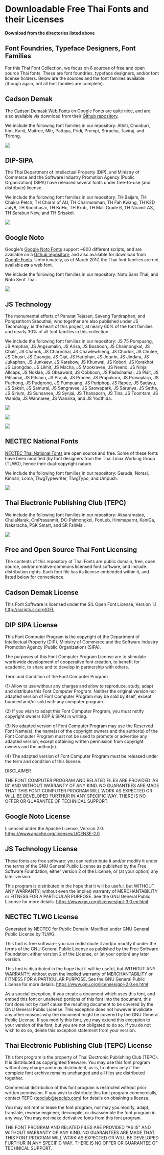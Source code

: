 # Downloadable Free Thai Fonts and their Licenses

**Download from the directories listed above**

## Font Foundries, Typeface Designers, Font Families

For this Thai Font Collection, we focus on 6 sources of free and open source Thai fonts. These are font foundries, typeface designers, and/or font license holders. Below are the sources and the font families available (though again, not all font families are complete).

## Cadson Demak

The [Cadson Demask Web Fonts](https://fonts.google.com/?subset=thai) on Google Fonts are quite nice, and are also available via download from their [Github repository](https://github.com/cadsondemak).

We include the following font families in our repository: Athiti, Chonburi, Itim, Kanit, Maitree, Mitr, Pattaya, Pridi, Prompt, Sriracha, Taviraj, and Trirong.

[![](https://lanna.io/images/lanna/fonts/cadson-demak-free-thai-fonts-m.png)](https://lanna.io/images/lanna/fonts/cadson-demak-free-thai-fonts-l.png)

<p style="clear:both;"></p>

## DIP-SIPA

The Thai Department of Intellectual Property (DIP), and Ministry of Commerce and the Software Industry Promotion Agency (Public Organization) (SIPA) have released several fonts under free-to-use (and distribute) license.

We include the following font families in our repository: TH Baijam, TH Chakra Petch, TH Charm of AU, TH Charmonman, TH Fah Kwang, TH K2D July8, TH Kodchasai, TH KoHo, TH Krub, TH Mali Grade 6, TH Niramit AS, TH Sarabun New, and TH Srisakdi.

[![](https://lanna.io/images/lanna/fonts/dip-sipa-free-thai-fonts-m.png)](https://lanna.io/images/lanna/fonts/dip-sipa-free-thai-fonts-l.png)

<p style="clear:both;"></p>

## Google Noto

Google's [Google Noto Fonts](https://github.com/googlei18n/noto-fonts) support ~800 different scripts, and are available on a [Github repository](https://github.com/googlei18n/noto-fonts), and also available for download from [Google Fonts](https://fonts.google.com/?query=noto+s). Unfortunately, as of March 2017, the Thai font families are not available ***as*** a web font.

We include the following font families in our repository: Noto Sans Thai, and Noto Serif Thai.

[![](https://lanna.io/images/lanna/fonts/google-noto-free-thai-fonts-m.png)](https://lanna.io/images/lanna/fonts/google-noto-free-thai-fonts-l.png)

<p style="clear:both;"></p>

## JS Technology

The monumental efforts of Panutat Tejasen, Seveng Tantiraphan, and Pongsathorn Sraouthai, who together are also published under JS Technology, is the heart of this project, at nearly 60% of the font families and nearly 30% of all font families in this collection.

We include the following font families in our repository: JS 75 Pumpuang, JS Amphan, JS Angsumalin, JS Arisa, JS Boaboon, JS Chaimongkol, JS Chalit, JS Chanok, JS Charnchai, JS Chawlewhieng, JS Chodok, JS Chulee, JS Chusri, JS Duangta, JS Giat, JS Hariphan, JS Jetarin, JS Jindara, JS Jukaphan, JS Junkaew, JS Karabow, JS Khunwai, JS Kobori, JS Korakhot, JS Laongdao, JS Likhit, JS Macha, JS Mookravee, JS Neeno, JS Ninja Allcaps, JS Noklae, JS Obsaward, JS Oobboon, JS Padachamai, JS Pisit, JS Pitsamai, JS Pitsanu, JS Prajuk, JS Pranee, JS Prapakorn, JS Prasoplarp, JS Puchong, JS Pudgrong, JS Pumpuang, JS Puriphop, JS Rapee, JS Sadayu, JS Saksit, JS Samurai, JS Sangravee, JS Saowapark, JS Sarunya, JS Setha, JS Sirium, JS Sunsanee, JS Synjai, JS Thanaporn, JS Tina, JS Toomtam, JS Wanida, JS Wannaree, JS Wansika, and JS Yodthida.

[![](https://lanna.io/images/lanna/fonts/js-technology-free-thai-fonts-1-of-3-m.png)](https://lanna.io/images/lanna/fonts/js-technology-free-thai-fonts-1-of-3-l.png)

<p style="clear:both;"></p>

[![](https://lanna.io/images/lanna/fonts/js-technology-free-thai-fonts-2-of-3-m.png)](https://lanna.io/images/lanna/fonts/js-technology-free-thai-fonts-2-of-3-l.png)

<p style="clear:both;"></p>

[![](https://lanna.io/images/lanna/fonts/js-technology-free-thai-fonts-3-of-3-m.png)](https://lanna.io/images/lanna/fonts/js-technology-free-thai-fonts-3-of-3-l.png)

<p style="clear:both;"></p>

## NECTEC National Fonts

[NECTEC Thai National Fonts](https://www.nectec.or.th/pub/review-software/font/national-fonts.html) are open source and free. Some of these fonts have been modified (by font designers from the Thai Linux Working Group (TLWG), hence their dual-copyright nature.

We include the following font families in our repository: Garuda, Norasi, Kinnari, Loma, TlwgTypewriter, TlwgTypo, and Umpush.

[![](https://lanna.io/images/lanna/fonts/nectec-tlwg-free-thai-fonts-m.png)](https://lanna.io/images/lanna/fonts/nectec-tlwg-free-thai-fonts-l.png)

<p style="clear:both;"></p>

## Thai Electronic Publishing Club (TEPC)

We include the following font families in our repository: Aksaramatee, ChulaNarak, CmPrasanmit, DC-Palmongkol, FonLeb, Himmaparnt, KaniGa, Nakaracha, PSK Smart, and SR FahMai.

[![](https://lanna.io/images/lanna/fonts/tepc-free-thai-fonts-m.png)](https://lanna.io/images/lanna/fonts/tepc-free-thai-fonts-l.png)

<p style="clear:both;"></p>

## Free and Open Source Thai Font Licensing

The contents of this repository of Thai Fonts are public domain, free, open source, and/or creative-commons licensed font software, and include distribution rights. Each font file has its license embedded within it, and listed below for convenience.

## Cadson Demak License

This Font Software is licensed under the SIL Open Font License, Version 1.1. <http://scripts.sil.org/OFL>

## DIP SIPA License

This Font Computer Program is the copyright of the Department of Intellectual Property (DIP), Ministry of Commerce and the Software Industry Promotion Agency (Public Organization) (SIPA).

The purposes of this Font Computer Program License are to stimulate worldwide development of cooperative font creation, to benefit for academic, to share and to develop in partnership with others.

Term and Condition of the Font Computer Program

(1) Allow to use without any charges and allow to reproduce, study, adapt and distribute this Font Computer Program. Neither the original version nor adapted version of Font Computer Program may be sold by itself, except bundled and/or sold with any computer program.

(2) If you wish to adapt this Font Computer Program, you must notify copyright owners (DIP & SIPA) in writing.

(3) No adapted version of Font Computer Program may use the Reserved Font Name(s), the name(s) of the copyright owners and the author(s) of the Font Computer Program must not be used to promote or advertise any adapted version, except obtaining written permission from copyright owners and the author(s).

(4) The adapted version of Font Computer Program must be released under the term and condition of this license.

DISCLAIMER

THE FONT COMPUTER PROGRAM AND RELATED FILES ARE PROVIDED 'AS IS' AND WITHOUT WARRANTY OF ANY KIND. NO GUARANTEES ARE MADE THAT THIS FONT COMPUTER PROGRAM WILL WORK AS EXPECTED OR WILL BE DEVELOPED FURTHUR IN ANY SPECIFIC WAY. THERE IS NO OFFER OR GUARANTEE OF TECHNICAL SUPPORT.

## Google Noto License

Licensed under the Apache License, Version 2.0. <https://www.apache.org/licenses/LICENSE-2.0>

## JS Technology License

These fonts are free software: you can redistribute it and/or modify it under the terms of the GNU General Public License as published by the Free Software Foundation, either version 2 of the License, or (at your option) any later version.

This program is distributed in the hope that it will be useful, but WITHOUT ANY WARRANTY; without even the implied warranty of MERCHANTABILITY or FITNESS FOR A PARTICULAR PURPOSE. See the GNU General Public License for more details. <https://www.gnu.org/licenses/gpl-3.0.en.html>

## NECTEC TLWG License

Generated by NECTEC for Public Domain. Modified under GNU General Public License by TLWG.

This font is free software; you can redistribute it and/or modify it under the terms of the GNU General Public License as published by the Free Software Foundation; either version 2 of the License, or (at your option) any later version.

This font is distributed in the hope that it will be useful, but WITHOUT ANY WARRANTY; without even the implied warranty of MERCHANTABILITY or FITNESS FOR A PARTICULAR PURPOSE. See the GNU General Public License for more details. <https://www.gnu.org/licenses/gpl-2.0.en.html>

As a special exception, if you create a document which uses this font, and embed this font or unaltered portions of this font into the document, this font does not by itself cause the resulting document to be covered by the GNU General Public License. This exception does not however invalidate any other reasons why the document might be covered by the GNU General Public License. If you modify this font, you may extend this exception to your version of the font, but you are not obligated to do so. If you do not wish to do so, delete this exception statement from your version.

## Thai Electronic Publishing Club (TEPC) License

This font program is the property of Thai Electronic Publishing Club (TEPC). It is distributed as copyrighted freeware. You may use this font program without any charge and may distribute it, as is, to others only if the complete font archive remains unchanged and all files are distributed together.

Commercial distribution of this font program is restricted without prior written permission. If you wish to distribute this font program commercially, contact TEPC (tepclub@tepclub.com) for details on obtaining a license.

You may not rent or lease the font program, nor may you modify, adapt, translate, reverse engineer, decompile, or disassemble the font program in any way. You may not make derivative fonts from this font program.

THE FONT PROGRAM AND RELATED FILES ARE PROVIDED "AS IS" AND WITHOUT WARRANTY OF ANY KIND. NO GUARANTEES ARE MADE THAT THIS FONT PROGRAM WILL WORK AS EXPECTED OR WILL BE DEVELOPED FURTHUR IN ANY SPECIFIC WAY. THERE IS NO OFFER OR GUARANTEE OF TECHNICAL SUPPORT.
